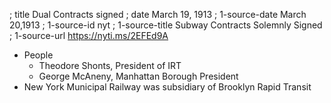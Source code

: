 ; title Dual Contracts signed
; date March 19, 1913
; 1-source-date March 20,1913
; 1-source-id nyt
; 1-source-title Subway Contracts Solemnly Signed
; 1-source-url https://nyti.ms/2EFEd9A

- People
  - Theodore Shonts, President of IRT
  - George McAneny, Manhattan Borough President
- New York Municipal Railway was subsidiary of Brooklyn Rapid Transit

